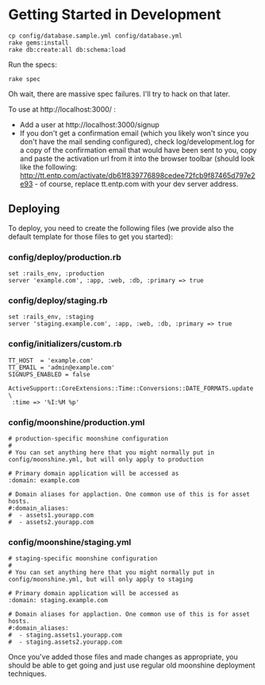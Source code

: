 Getting Started in Development
==============================

    cp config/database.sample.yml config/database.yml
    rake gems:install
    rake db:create:all db:schema:load

Run the specs:

    rake spec

Oh wait, there are massive spec failures. I'll try to hack on that later.

To use at http://localhost:3000/ :

* Add a user at http://localhost:3000/signup
* If you don't get a confirmation email (which you likely won't since you don't have the mail sending configured), check log/development.log for a copy of the confirmation email that would have been sent to you, copy and paste the activation url from it into the browser toolbar (should look like the following: http://tt.entp.com/activate/db61f839776898cedee72fcb9f87465d797e2e93 - of course, replace tt.entp.com with your dev server address.

## Deploying

To deploy, you need to create the following files (we provide also the default template for those files to get you started):

### config/deploy/production.rb

    set :rails_env, :production
    server 'example.com', :app, :web, :db, :primary => true

### config/deploy/staging.rb

    set :rails_env, :staging
    server 'staging.example.com', :app, :web, :db, :primary => true

### config/initializers/custom.rb

    TT_HOST  = 'example.com'
    TT_EMAIL = 'admin@example.com'
    SIGNUPS_ENABLED = false

    ActiveSupport::CoreExtensions::Time::Conversions::DATE_FORMATS.update \
     :time => '%I:%M %p'

### config/moonshine/production.yml

    # production-specific moonshine configuration
    #
    # You can set anything here that you might normally put in config/moonshine.yml, but will only apply to production

    # Primary domain application will be accessed as 
    :domain: example.com

    # Domain aliases for applaction. One common use of this is for asset hosts.
    #:domain_aliases:
    #  - assets1.yourapp.com
    #  - assets2.yourapp.com

### config/moonshine/staging.yml

    # staging-specific moonshine configuration
    #
    # You can set anything here that you might normally put in config/moonshine.yml, but will only apply to staging

    # Primary domain application will be accessed as 
    :domain: staging.example.com

    # Domain aliases for applaction. One common use of this is for asset hosts.
    #:domain_aliases:
    #  - staging.assets1.yourapp.com
    #  - staging.assets2.yourapp.com

Once you've added those files and made changes as appropriate, you should be able to get going and just use regular old moonshine deployment techniques.